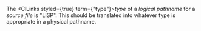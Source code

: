  



The <ClLinks styled={true} term={"type"}><i>type</i></ClLinks> of a *logical pathname* for a *source file* is "LISP". This should be translated into whatever type is appropriate in a physical pathname. 



